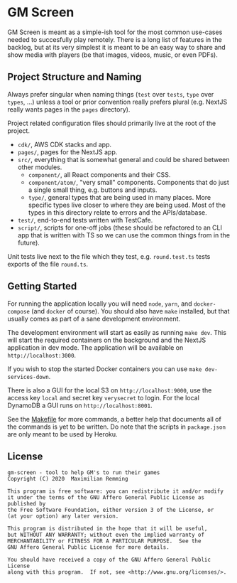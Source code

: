 # GM Screen

GM Screen is meant as a simple-ish tool for the most common use-cases needed to succesfully play remotely. There is a long list of features in the backlog, but at its very simplest it is meant to be an easy way to share and show media with players (be that images, videos, music, or even PDFs).

## Project Structure and Naming

Always prefer singular when naming things (`test` over `tests`, `type` over `types`, ...) unless a tool or prior convention really prefers plural (e.g. NextJS really wants pages in the `pages` directory).

Project related configuration files should primarily live at the root of the project.

- `cdk/`, AWS CDK stacks and app.
- `pages/`, pages for the NextJS app.
- `src/`, everything that is somewhat general and could be shared between other modules.
  - `component/`, all React components and their CSS.
  - `component/atom/`, "very small" components. Components that do just a single small thing, e.g. buttons and inputs.
  - `type/`, general types that are being used in many places. More specific types live closer to where they are being used. Most of the types in this directory relate to errors and the APIs/database.
- `test/`, end-to-end tests written with TestCafe.
- `script/`, scripts for one-off jobs (these should be refactored to an CLI app that is written with TS so we can use the common things from in the future).

Unit tests live next to the file which they test, e.g. `round.test.ts` tests exports of the file `round.ts`.

## Getting Started

For running the application locally you will need `node`, `yarn`, and `docker-compose` (and `docker` of course). You should also have `make` installed, but that usually comes as part of a sane development environment.

The development environment will start as easily as running `make dev`. This will start the required containers on the background and the NextJS application in dev mode. The application will be available on `http://localhost:3000`.

If you wish to stop the started Docker containers you can use `make dev-services-down`.

There is also a GUI for the local S3 on `http://localhost:9000`, use the access key `local` and secret key `verysecret` to login. For the local DynamoDB a GUI runs on `http://localhost:8001`.

See the [Makefile](./Makefile) for more commands, a better help that documents all of the commands is yet to be written. Do note that the scripts in `package.json` are only meant to be used by Heroku.

## License

```
gm-screen - tool to help GM's to run their games
Copyright (C) 2020  Maximilian Remming

This program is free software: you can redistribute it and/or modify
it under the terms of the GNU Affero General Public License as published by
the Free Software Foundation, either version 3 of the License, or
(at your option) any later version.

This program is distributed in the hope that it will be useful,
but WITHOUT ANY WARRANTY; without even the implied warranty of
MERCHANTABILITY or FITNESS FOR A PARTICULAR PURPOSE.  See the
GNU Affero General Public License for more details.

You should have received a copy of the GNU Affero General Public License
along with this program.  If not, see <http://www.gnu.org/licenses/>.
```
